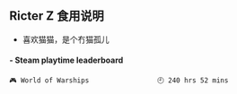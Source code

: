 ## Ricter Z 食用说明
- 喜欢猫猫，是个冇猫孤儿

<!-- steam-box start -->
#### - Steam playtime leaderboard
```text
🎮 World of Warships                 🕘 240 hrs 52 mins
```
<!-- Powered by https://github.com/YouEclipse/steam-box . -->
<!-- steam-box end -->

